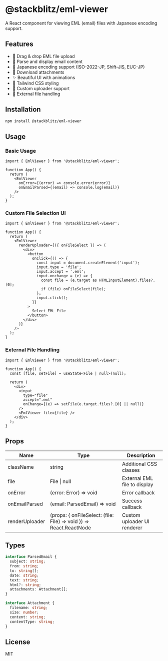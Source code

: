 # @stackblitz/eml-viewer

A React component for viewing EML (email) files with Japanese encoding support.

## Features

- 🎯 Drag & drop EML file upload
- 📧 Parse and display email content
- 🗾 Japanese encoding support (ISO-2022-JP, Shift-JIS, EUC-JP)
- 📎 Download attachments
- ✨ Beautiful UI with animations
- 🎨 Tailwind CSS styling
- 🔄 Custom uploader support
- 📁 External file handling

## Installation

```bash
npm install @stackblitz/eml-viewer
```

## Usage

### Basic Usage

```tsx
import { EmlViewer } from '@stackblitz/eml-viewer';

function App() {
  return (
    <EmlViewer 
      onError={(error) => console.error(error)}
      onEmailParsed={(email) => console.log(email)}
    />
  );
}
```

### Custom File Selection UI

```tsx
import { EmlViewer } from '@stackblitz/eml-viewer';

function App() {
  return (
    <EmlViewer 
      renderUploader={({ onFileSelect }) => (
        <div>
          <button
            onClick={() => {
              const input = document.createElement('input');
              input.type = 'file';
              input.accept = '.eml';
              input.onchange = (e) => {
                const file = (e.target as HTMLInputElement).files?.[0];
                if (file) onFileSelect(file);
              };
              input.click();
            }}
          >
            Select EML File
          </button>
        </div>
      )}
    />
  );
}
```

### External File Handling

```tsx
import { EmlViewer } from '@stackblitz/eml-viewer';

function App() {
  const [file, setFile] = useState<File | null>(null);

  return (
    <div>
      <input
        type="file"
        accept=".eml"
        onChange={(e) => setFile(e.target.files?.[0] || null)}
      />
      <EmlViewer file={file} />
    </div>
  );
}
```

## Props

| Name | Type | Description |
|------|------|-------------|
| className | string | Additional CSS classes |
| file | File \| null | External EML file to display |
| onError | (error: Error) => void | Error callback |
| onEmailParsed | (email: ParsedEmail) => void | Success callback |
| renderUploader | (props: { onFileSelect: (file: File) => void }) => React.ReactNode | Custom uploader UI renderer |

## Types

```typescript
interface ParsedEmail {
  subject: string;
  from: string;
  to: string[];
  date: string;
  text: string;
  html?: string;
  attachments: Attachment[];
}

interface Attachment {
  filename: string;
  size: number;
  content: string;
  contentType: string;
}
```

## License

MIT